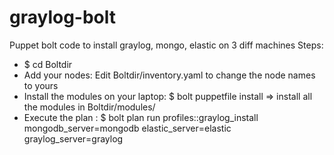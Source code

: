 # graylog-bolt
Puppet bolt code to install graylog, mongo, elastic on 3 diff machines
Steps:
-  $ cd Boltdir
- Add your nodes: Edit Boltdir/inventory.yaml to change the node names to yours
- Install the modules on your laptop: $ bolt puppetfile install => install all the modules in Boltdir/modules/ 
- Execute the plan : $ bolt plan run profiles::graylog_install mongodb_server=mongodb elastic_server=elastic graylog_server=graylog
